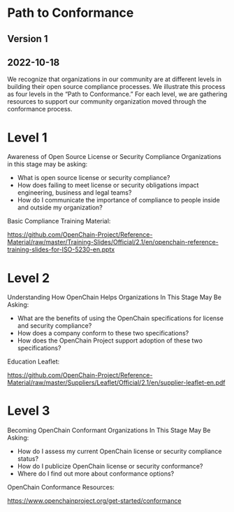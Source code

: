 # Path to Conformance 
## Version 1
## 2022-10-18

We recognize that organizations in our community are at different levels in building their open source compliance processes. We illustrate this process as four levels in the “Path to Conformance.” For each level, we are gathering resources to support our community organization moved through the conformance process.

# Level 1

Awareness of Open Source License or Security Compliance
Organizations in this stage may be asking:

- What is open source license or security compliance?
- How does failing to meet license or security obligations impact engineering, business and legal teams?
- How do I communicate the importance of compliance to people inside and outside my organization?

Basic Compliance Training Material: 

https://github.com/OpenChain-Project/Reference-Material/raw/master/Training-Slides/Official/2.1/en/openchain-reference-training-slides-for-ISO-5230-en.pptx

# Level 2

Understanding How OpenChain Helps
Organizations In This Stage May Be Asking:

- What are the benefits of using the OpenChain specifications for license and security compliance?
- How does a company conform to these two specifications?
- How does the OpenChain Project support adoption of these two specifications?

Education Leaflet:

https://github.com/OpenChain-Project/Reference-Material/raw/master/Suppliers/Leaflet/Official/2.1/en/supplier-leaflet-en.pdf

# Level 3

Becoming OpenChain Conformant
Organizations In This Stage May Be Asking:

- How do I assess my current OpenChain license or security compliance status?
- How do I publicize OpenChain license or security conformance?
- Where do I find out more about conformance options?

OpenChain Conformance Resources:

https://www.openchainproject.org/get-started/conformance
